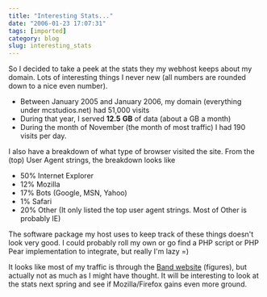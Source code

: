 ```yaml
---
title: "Interesting Stats..."
date: "2006-01-23 17:07:31"
tags: [imported]
category: blog
slug: interesting_stats
---
```


So I decided to take a peek at the stats they my webhost keeps about my domain. Lots of interesting things I never new (all numbers are rounded down to a nice even number).

<ul>
	<li>Between January 2005 and January 2006, my domain (everything under mcstudios.net) had 51,000 visits</li>
	<li>During that year, I served <strong>12.5</strong> <strong>GB</strong> of data (about a GB a month)</li>
	<li>During the month of November (the month of most traffic) I had 190 visits per day.</li>
</ul>
I also have a breakdown of what type of browser visited the site.  From the (top) User Agent strings, the breakdown looks like
<ul>
	<li>50% Internet Explorer</li>
	<li>12% Mozilla</li>
	<li>17% Bots (Google, MSN, Yahoo)</li>
	<li>1% Safari</li>
	<li>20% Other (It only listed the top user agent strings.  Most of Other is probably IE)</li>
</ul>
The software package my host uses to keep track of these things doesn't look very good.  I could probably roll my own or go find a PHP script or PHP Pear implementation to integrate, but really I'm lazy =)

It looks like most of my traffic is through the <a title="www.duke.edu/web/DUMB" href="https://dumb.mcstudios.net">Band website</a> (figures), but actually not as much as I might have thought. It will be interesting to look at the stats next spring and see if Mozilla/Firefox gains even more ground.
